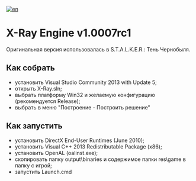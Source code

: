[![en](https://img.shields.io/badge/lang-en-blue.svg)](https://github.com/xrModder/X-Ray/blob/master/README.en.md)

# X-Ray Engine v1.0007rc1
Оригинальная версия использовалась в S.T.A.L.K.E.R.: Тень Чернобыля.

## Как собрать
- установить Visual Studio Community 2013 with Update 5;
- открыть X-Ray.sln;
- выбрать платформу Win32 и желаемую конфигурацию (рекомендуется Release);
- выбрать в меню "Построение - Построить решение"

## Как запустить
- установить DirectX End-User Runtimes (June 2010);
- установить Visual C++ 2013 Redistributable Package (x86);
- установить OpenAL (oalinst.exe);
- скопировать папку output\binaries и содержимое папки res\game в папку с игрой;
- запустить Launch.cmd